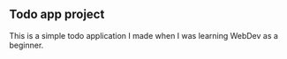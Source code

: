 ## Todo app project
This is a simple todo application I made when I was learning WebDev as a beginner.